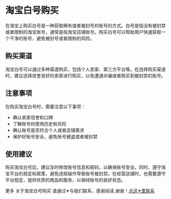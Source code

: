 # 淘宝白号购买

在淘宝上购买白号是一种获取稀有或者被封号的账号的方式。白号是指没有被封禁或者限制的淘宝账号，通常是指淘宝店铺账号。购买白号可以帮助用户快速获取一个干净的账号，避免被封号或者限制的风险。

## 购买渠道

淘宝白号可以通过多种渠道购买，包括个人卖家、第三方平台等。在选择购买渠道时，建议选择信誉良好的卖家进行购买，以免遭遇诈骗或者购买到被封禁的账号。

## 注意事项

在购买淘宝白号时，需要注意以下事项：
- 确认卖家信誉和口碑
- 了解账号的使用历史和风险
- 确认账号是否符合个人或者店铺需求
- 保护好账号安全，避免账号被盗或者被封禁

## 使用建议

购买淘宝白号后，建议及时修改账号信息和密码，以确保账号安全。同时，遵守淘宝平台的规定和政策，避免违规操作导致账号被封禁。在经营店铺时，也需要遵守平台规定，提供优质的商品和服务，以保持账号的良好状态。

更多 关于淘宝白号购买 请通过✈与我们联系，感谢阅读,谢谢！[点这✈里联系](https://sms.k02.cc)